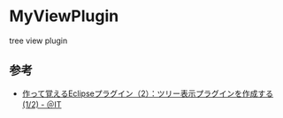 ﻿MyViewPlugin
============

tree view plugin

参考
----
- [作って覚えるEclipseプラグイン（2）：ツリー表示プラグインを作成する (1/2) - ＠IT](http://www.atmarkit.co.jp/ait/articles/0512/22/news126.html)
